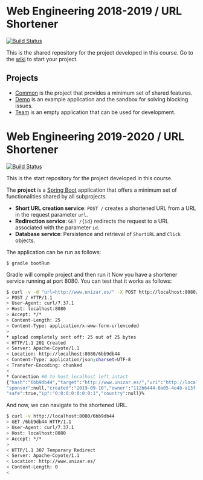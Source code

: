 # Web Engineering 2018-2019 / URL Shortener

[![Build Status](https://travis-ci.org/UNIZAR-30246-WebEngineering/UrlShortener.svg?branch=master)](https://travis-ci.org/UNIZAR-30246-WebEngineering/UrlShortener)

This is the shared repository for the project developed in this course. Go to the [wiki](../../wiki) to start your project.

## Projects

* [Common](common) is the project that provides a minimum set of shared features.
* [Demo](demo) is an example application and the sandbox for solving blocking issues.
* [Team](team) is an empty application that can be used for development.
# Web Engineering 2019-2020 / URL Shortener

[![Build Status](https://travis-ci.org/UNIZAR-30246-WebEngineering/UrlShortener.svg?branch=master)](https://travis-ci.org/UNIZAR-30246-WebEngineering/UrlShortener)

This is the start repository for the project developed in this course. 

The __project__ is a [Spring Boot](http://docs.spring.io/spring-boot/docs/current/reference/htmlsingle/) application that offers a minimum set of functionalities shared by all subprojects.

* __Short URL creation service__:  `POST /` creates a shortened URL from a URL in the request parameter `url`.
* __Redirection service__: `GET /{id}` redirects the request to a URL associated with the parameter `id`.
* __Database service__: Persistence and retrieval of `ShortURL` and `Click` objects.


The application can be run as follows:

```
$ gradle bootRun
```

Gradle will compile project and then run it
Now you have a shortener service running at port 8080. 
You can test that it works as follows:

```bash
$ curl -v -d "url=http://www.unizar.es/" -X POST http://localhost:8080/link
> POST / HTTP/1.1
> User-Agent: curl/7.37.1
> Host: localhost:8080
> Accept: */*
> Content-Length: 25
> Content-Type: application/x-www-form-urlencoded
>
* upload completely sent off: 25 out of 25 bytes
< HTTP/1.1 201 Created
< Server: Apache-Coyote/1.1
< Location: http://localhost:8080/6bb9db44
< Content-Type: application/json;charset=UTF-8
< Transfer-Encoding: chunked
<
* Connection #0 to host localhost left intact
{"hash":"6bb9db44","target":"http://www.unizar.es/","uri":"http://localhost:8080/6bb9db44",
"sponsor":null,"created":"2019-09-10","owner":"112b6444-0a05-4e48-a13f-27ddf23349e2","mode":307,
"safe":true,"ip":"0:0:0:0:0:0:0:1","country":null}%
```

And now, we can navigate to the shortened URL.

```bash
$ curl -v http://localhost:8080/6bb9db44
> GET /6bb9db44 HTTP/1.1
> User-Agent: curl/7.37.1
> Host: localhost:8080
> Accept: */*
>
< HTTP/1.1 307 Temporary Redirect
< Server: Apache-Coyote/1.1
< Location: http://www.unizar.es/
< Content-Length: 0
<
```
